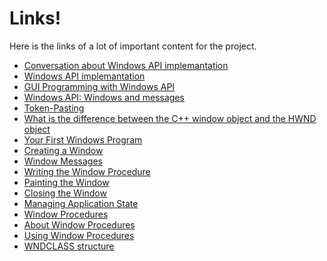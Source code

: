 # Links!  
Here is the links of a lot of important content for the project.

- [Conversation about Windows API implemantation](https://pastebin.com/6LS13nzS)
- [Windows API implemantation](https://codepad.co/snippet/4bc172)
- [GUI Programming with Windows API](https://www.youtube.com/watch?v=7K6HCeog09c)
- [Windows API: Windows and messages](https://www.codementor.io/malortie/build-win32-api-app-windows-messages-c-cpp-visual-studio-du107sbya)
- [Token-Pasting](https://msdn.microsoft.com/en-us/library/09dwwt6y.aspx)
- [What is the difference between the C++ window object and the HWND object](https://msdn.microsoft.com/en-us/library/tc46f3be.aspx)
- [Your First Windows Program](https://msdn.microsoft.com/en-us/library/windows/desktop/ff381409(v=vs.85).aspx)
- [Creating a Window](https://msdn.microsoft.com/en-us/library/windows/desktop/ff381397(v=vs.85).aspx)
- [Window Messages](https://msdn.microsoft.com/en-us/library/windows/desktop/ff381405(v=vs.85).aspx)
- [Writing the Window Procedure](https://msdn.microsoft.com/en-us/library/windows/desktop/ff381408(v=vs.85).aspx)
- [Painting the Window](https://msdn.microsoft.com/en-us/library/windows/desktop/ff381401(v=vs.85).aspx)
- [Closing the Window](https://msdn.microsoft.com/en-us/library/windows/desktop/ff381396(v=vs.85).aspx)
- [Managing Application State](https://msdn.microsoft.com/en-us/library/windows/desktop/ff381400(v=vs.85).aspx)
- [Window Procedures](https://msdn.microsoft.com/en-us/library/windows/desktop/ms632593(v=vs.85).aspx)
- [About Window Procedures](https://msdn.microsoft.com/en-us/library/windows/desktop/ms633569(v=vs.85).aspx)
- [Using Window Procedures](https://msdn.microsoft.com/en-us/library/windows/desktop/ms633570(v=vs.85).aspx)
- [WNDCLASS structure](https://msdn.microsoft.com/en-us/library/windows/desktop/ms633576(v=vs.85).aspx)
